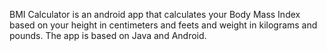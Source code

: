 BMI Calculator is an android app that calculates your Body Mass Index based on your height in centimeters and feets and weight in kilograms and pounds.
The app is based on Java and Android.
